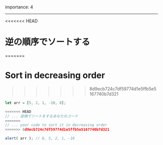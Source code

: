importance: 4

---

<<<<<<< HEAD
# 逆の順序でソートする
=======
# Sort in decreasing order
>>>>>>> 8d9ecb724c7df59774d1e5ffb5e5167740b7d321

```js
let arr = [5, 2, 1, -10, 8];

<<<<<<< HEAD
// ... 逆順でソートをするあなたのコード
=======
// ... your code to sort it in decreasing order
>>>>>>> 8d9ecb724c7df59774d1e5ffb5e5167740b7d321

alert( arr ); // 8, 5, 2, 1, -10
```
